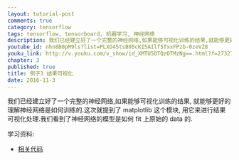 ```yaml
---
layout: tutorial-post
comments: true
category: tensorflow
tags: tensorflow, tensorboard, 机器学习, 神经网络
description: 我们已经建立好了一个完整的神经网络,如果能够可视化训练的结果,就能够更好的理解神经网络是如何训练的.这次就提到了 matplotlib 这个模块,用它来进行结果可视化处理.我们看到了神经网络的模型是如何 fit 上原始的 data 的.
youtube_id: nhn8B0pM9ls?list=PLXO45tsB95cKI5AIlf5TxxFPzb-0zeVZ8
youku_link: http://v.youku.com/v_show/id_XMTU5OTQzOTMzNg==.html?f=27327189&o=1
chapter: 3
published: true
title: 例子3 结果可视化
date: 2016-11-3
---
```



我们已经建立好了一个完整的神经网络,如果能够可视化训练的结果,
就能够更好的理解神经网络是如何训练的.这次就提到了 matplotlib 这个模块,
用它来进行结果可视化处理.我们看到了神经网络的模型是如何 fit 上原始的 data 的.

学习资料:
  * [相关代码](https://github.com/MorvanZhou/tutorials/tree/master/tensorflowTUT/tf12_plot_result)